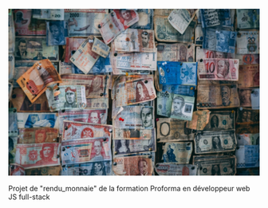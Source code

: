 
![Home Page of our Project](./images/money.jpg)

Projet de "rendu_monnaie" de la formation Proforma en développeur web JS full-stack